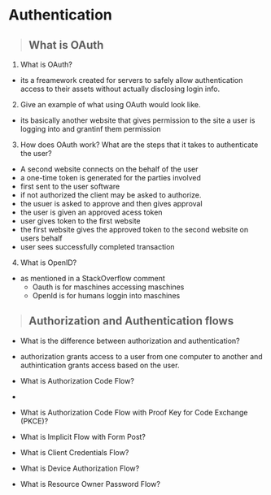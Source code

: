 # **Authentication**

> ## What is OAuth

1. What is OAuth?

- its a freamework created for servers to safely allow authentication access to their assets without actually disclosing login info.

2. Give an example of what using OAuth would look like.

- its basically another website that gives permission to the site a user is logging into and grantinf them permission

3. How does OAuth work? What are the steps that it takes to authenticate the user?

- A second website connects on the behalf of the user
- a one-time token is generated for the parties involved
- first sent to the user software
- if not authorized the client may be asked to authorize. 
- the usuer is asked to approve and then gives approval
- the user is given an approved acess token
- user gives token to the first website
- the first website gives the approved token to the second website on users behalf
- user sees successfully completed transaction


4. What is OpenID?

- as mentioned in a StackOverflow comment 
  - Oauth is for maschines accessing maschines
  - OpenId is for humans loggin into maschines

> ## Authorization and Authentication flows

- What is the difference between authorization and authentication?

- authorization grants access to a user from one computer to another and authintication grants access based on the user.

- What is Authorization Code Flow?

- 

- What is Authorization Code Flow with Proof Key for Code Exchange (PKCE)?
- What is Implicit Flow with Form Post?
- What is Client Credentials Flow?
- What is Device Authorization Flow?
- What is Resource Owner Password Flow?